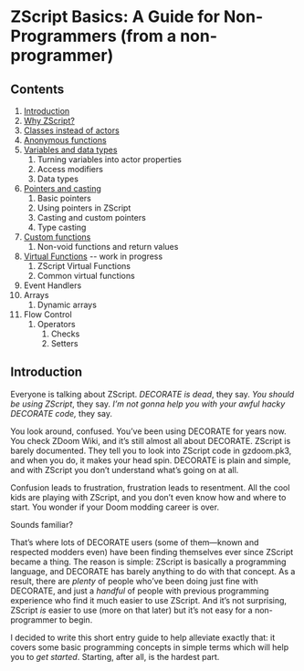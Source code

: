 # ZScript Basics: A Guide for Non-Programmers (from a non-programmer)

## Contents

1. [Introduction](#Introduction)
2. [Why ZScript?](Why_ZScript.md)
3. [Classes instead of actors](Classes_instead_of_actors.md)
4. [Anonymous functions](Anonymous_functions.md)
5. [Variables and data types](Variables_and_data_types.md)
   1. Turning variables into actor properties
   2. Access modifiers
   3. Data types
6. [Pointers and casting]([Pointers_and_casting.md)
   1. Basic pointers
   2. Using pointers in ZScript
   3. Casting and custom pointers
   4. Type casting
7. [Custom functions](Custom_functions.md)
   1. Non-void functions and return values
8. [Virtual Functions](Virtual_functions.md) -- work in progress
   1. ZScript Virtual Functions
   2. Common virtual functions
9. Event Handlers
10. Arrays
    1. Dynamic arrays
11. Flow Control
    1. Operators
       1. Checks
       2. Setters

## Introduction

Everyone is talking about ZScript. *DECORATE is dead*, they say. *You should be using ZScript*, they say. *I’m not gonna help you with your awful hacky DECORATE code,* they say.

You look around, confused. You’ve been using DECORATE for years now. You check ZDoom Wiki, and it’s still almost all about DECORATE. ZScript is barely documented. They tell you to look into ZScript code in gzdoom.pk3, and when you do, it makes your head spin. DECORATE is plain and simple, and with ZScript you don’t understand what’s going on at all.

Confusion leads to frustration, frustration leads to resentment. All the cool kids are playing with ZScript, and you don’t even know how and where to start. You wonder if your Doom modding career is over.

Sounds familiar?

That’s where lots of DECORATE users (some of them—known and respected modders even) have been finding themselves ever since ZScript became a thing. The reason is simple: ZScript is basically a programming language, and DECORATE has barely anything to do with that concept. As a result, there are *plenty* of people who’ve been doing just fine with DECORATE, and just a *handful* of people with previous programming experience who find it much easier to use ZScript. And it’s not surprising, ZScript *is* easier to use (more on that later) but it’s not easy for a non-programmer to begin.

I decided to write this short entry guide to help alleviate exactly that: it covers some basic programming concepts in simple terms which will help you to *get started*. Starting, after all, is the hardest part.
